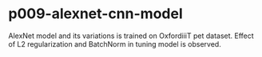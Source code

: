 # p009-alexnet-cnn-model
AlexNet model and its variations is trained on OxfordiiiT pet dataset. Effect of L2 regularization and BatchNorm in tuning model is observed. 
